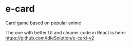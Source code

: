 # e-card
Card game based on popular anime

The one with better UI and cleaner code in React is here: https://github.com/IdleSolution/e-card-v2
